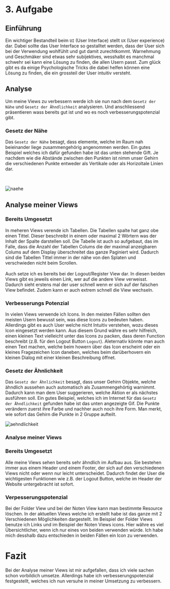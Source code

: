 # 3. Aufgabe

## Einführung
Ein wichtiger Bestandteil beim `UI` (User Interface) stellt `UX` (User experience) dar. Dabei sollte das User Interface so gestalltet werden, dass der User sich bei der Verwendung wohlfühlt und gut damit zurechtkommt. Warnehmung und Geschmäker sind etwas sehr subijektives, wesshalbt es manchmal schwehr sei kann eine Lösung zu finden, die allen Usern passt. Zum glück gibt es da einige Psychologische Tricks die dabei helfen können eine Lösung zu finden, die ein grossteil der User intuitiv versteht.

## Analyse 
Um meine Views zu verbessern werde ich sie nun nach dem `Gesetz der Nähe` und `Gesetz der Ähndlichkeit` analysieren. Und anschliessend präsentieren wass bereits gut ist und wo es noch verbesserungspotenzial gibt.

### Gesetz der Nähe
Das `Gesetz der Nähe` besagt, dass elemente, welche im Raum nah beieinander liege zusammengehörig angenommen werden. Ein gutes Beispiel welches ich dafür gefunden habe ist das unten stehende Gift. Je nachdem wie die Abstände zwischen den Punkten ist nimm unser Gehirn die verschiedenen Punkte entweder als Vertikale oder als Horizoltale Linien dar.

<br/>

![naehe](https://user-images.githubusercontent.com/99135388/205734546-8067eb78-6321-455d-837c-83e000bb6309.gif)

## Analyse meiner Views
### Bereits Umgesetzt
In meheren Views verende ich Tabellen. Die Tabellen spalte hat ganz obe einen Tittel. Dieser beschreibt in einem oder maximal 2 Wörtern was der Inhalt der Spalte darstellen soll. Die Tabelle ist auch so aufgebaut, das im Falle, dass die Anzahl der Tabellen Colums die der maximal anzeigbaren Colums auf dem Display überschreitet das ganze Paginiert wird. Dadurch sind die Tabellen Tittel immer in der nähe von den Splaten und verschwieden nicht beim Scrollen. 
<br/><br/>
Auch setze ich es bereits bei der Logout/Register View dar. In diesen beiden Views gibt es jeweils einen Link, wer auf die andere View verweisst. Dadurch sieht erstens mal der user schnell wenn er sich auf der falschen View befindet. Zudem kann er auch extrem schnell die View wechseln.  

### Verbesserungs Potenzial
In vielen Views verwende ich Icons. In den meisten Fällen sollten den meisten Usern bewusst sein, was diese Icons zu bedeuten haben. Allerdings gibt es auch User welche nicht Intuitiv verstehen, wozu dieses Icon eingesetzt werden kann. Aus diesem Grund währe es sehr hilfreich, einen kleinen Text vielleicht unter das Icons zu packen, dass deren Function beschreibt (z.B. für den Logout Button `Logout`). Aleternativ könnte man auch einen Text machen, welche beim howern über das Icon erscheint oder ein kleines Fragezeichen Icon daneben, welches beim darüberhovern ein kleinen Dialog mit einer kleinen Beschreibung öffnet. 


### Gesetz der Ähnlichkeit
Das `Gesetz der Ähnlichkeit` besagt, dass unser Gehirn Objekte, welche ähndlich aussehen auch automatisch als Zusammengehörtig warnimmt. Dadurch kann man dem User suggerieren, welche Aktion er als nächstes ausführen soll. Ein gutes Beispiel, welches ich im Internet für das `Gesetz der Ähndlichkeit` gefunden habe ist das unten angezeigte Gif. Die Punkte verändern zuerst ihre Farbe und nachher auch noch ihre Form. Man merkt, wie sofort das Gehirn die Punkte in 2 Gruppe aufteilt.

![aehndlichkeit](https://user-images.githubusercontent.com/99135388/205872268-429406af-4f78-4a42-892a-f30bd3c09b9c.gif)

### Analyse meiner Views
### Bereits Umgesetzt
Alle meine Views sehen bereits sehr ähndlich im Aufbau aus. Sie bestehen immer aus einem Header und einem Footer, der sich auf den verschiedenen Views nicht oder wenn nur leicht unterscheidet. Dadurch findet der User die wichtigesten Funktionen wie z.B. der Logout Button, welche im Header der Website untergebracht ist sofort. 

### Verpesserungspotenzial
Bei der Folder View und bei der Noten View kann man bestimmte Resource löschen. In der aktuellen Views welche ich erstellt habe ist das ganze mit 2 Verschiedenen Möglichkeiten dargestellt. Im Beispiel der Folder Views benutze ich Links und im Beispiel der Noten Views icons. Hier währe es viel Übersichtlicher, wenn ich nur eines von beiden verwenden würde. Ich habe mich desshalb dazu entschieden in beiden Fällen ein Icon zu verwenden. 

# Fazit
Bei der Analyse meiner Views ist mir aufgefallen, dass ich viele sachen schon vorbildich umsetze. Allerdings habe ich verbesserungspotenzial festgestellt, welches ich nun versuhe in meiner Umsetzung zu verbessern.
